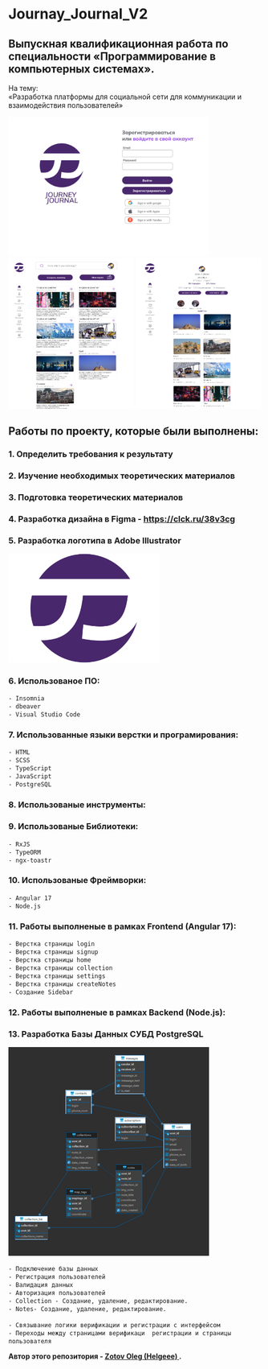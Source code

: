 # Journay_Journal_V2

## Выпускная квалификационная работа по специальности «Программирование в компьютерных системах». 

<p> На тему: <br>
 «Разработка платформы для социальной сети для коммуникации и взаимодействия пользователей»</p> 
<p>
  <img src="Readme/C1.jpg" width="400"> 
  <br>
  <img src="Readme/C2.jpg" width="250" height="300" >
  <img src="Readme/C3.jpg" width="250" height="300" >
</p>

## Работы по проекту, которые были выполнены:
### 1. Определить требования к результату
### 2. Изучение необходимых теоретических материалов
### 3. Подготовка теоретических материалов
### 4. Разработка дизайна в Figma - https://clck.ru/38v3cg
### 5. Разработка логотипа в Adobe Illustrator 
<p>
    <img src="/Readme/JJ01.svg" width="300" >
</p>


### 6. Использованое ПО:
    - Insomnia
    - dbeaver
    - Visual Studio Code
### 7. Использованные языки верстки и програмирования:
    - HTML  
    - SCSS
    - TypeScript
    - JavaScript
    - PostgreSQL 
### 8. Использованые инструменты:

### 9. Использованые Библиотеки:
    - RxJS
    - TypeORM
    - ngx-toastr

### 10. Использованые Фреймворки:
    - Angular 17
    - Node.js

### 11. Работы выполненые в рамках Frontend  (Angular 17): 
    - Верстка страницы login
    - Верстка страницы signup
    - Верстка страницы home
    - Верстка страницы collection
    - Верстка страницы settings
    - Верстка страницы createNotes
    - Создание Sidebar 

<!-- Верстка модального окна:
    - Модального окна "Создание заметки",
    - одального окна "Моя карта",
    - Модального окна "Создание подборки" -->

### 12. Работы выполненые в рамках Backend (Node.js): 

### 13. Разработка Базы Данных СУБД PostgreSQL 
<div>
     <img src="Readme/image.jpg" width="400" >
</div>  

    - Подключение базы данных
    - Регистрация пользователей
    - Валидация данных 
    - Авторизация пользователей
    - Collection - Создание, удаление, редактирование.
    - Notes- Создание, удаление, редактирование.

    - Связывание логики верификации и регистрации с интерфейсом
    - Переходы между страницами верификаци  регистрации и страницы пользователя






**Автор этого репозитория - [ Zotov Oleg (Helgeee) ](https://github.com/Helgeee).**